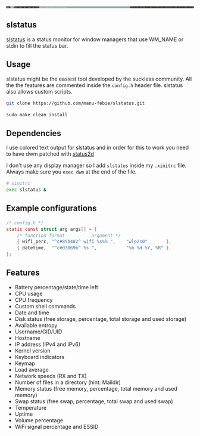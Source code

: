 ![bar](./bar.png)

slstatus
---
[slstatus](https://tools.suckless.org/slstatus/) is a status monitor for window managers that use WM_NAME or stdin to fill the status bar.

Usage
--------
slstatus might be the easiest tool developed by the suckless community. All the the features are commented inside the `config.h` header file. slstatus also allows custom scripts. 

```bash
git clone https://github.com/manu-febie/slstatus.git
```

```bash
sudo make clean install
```
Dependencies
---

I use colored text output for slstatus and in order for this to work you need to have dwm patched with [status2d](https://dwm.suckless.org/patches/status2d/dwm-status2d-20200508-60bb3df.diff)

I don't use any display manager so I add `slstatus` inside my `.xinitrc` file. Always make sure you `exec dwm` at the end of the file.

```bash
# xinitrc
exec slstatus &
```

Example configurations
--------
```c 
/* config.h */
static const struct arg args[] = {
	/* function format          argument */
	{ wifi_perc, "^c#89b482^ wifi %s%% ",    "wlp2s0"       },
	{ datetime,  "^c#d3869b^ %s ",           "%b %d %Y, %R" },
};
```


Features
--------
- Battery percentage/state/time left
- CPU usage
- CPU frequency
- Custom shell commands
- Date and time
- Disk status (free storage, percentage, total storage and used storage)
- Available entropy
- Username/GID/UID
- Hostname
- IP address (IPv4 and IPv6)
- Kernel version
- Keyboard indicators
- Keymap
- Load average
- Network speeds (RX and TX)
- Number of files in a directory (hint: Maildir)
- Memory status (free memory, percentage, total memory and used memory)
- Swap status (free swap, percentage, total swap and used swap)
- Temperature
- Uptime
- Volume percentage
- WiFi signal percentage and ESSID


